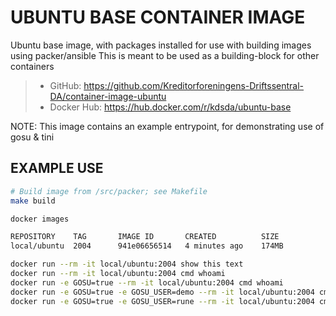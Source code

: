 # UBUNTU BASE CONTAINER IMAGE

Ubuntu base image, with packages installed for use with building images using packer/ansible
This is meant to be used as a building-block for other containers

> * GitHub: https://github.com/Kreditorforeningens-Driftssentral-DA/container-image-ubuntu
> * Docker Hub: https://hub.docker.com/r/kdsda/ubuntu-base

NOTE: This image contains an example entrypoint, for demonstrating use of gosu & tini

## EXAMPLE USE
```bash
# Build image from /src/packer; see Makefile
make build

docker images

REPOSITORY    TAG       IMAGE ID       CREATED          SIZE
local/ubuntu  2004      941e06656514   4 minutes ago    174MB

docker run --rm -it local/ubuntu:2004 show this text
docker run --rm -it local/ubuntu:2004 cmd whoami
docker run -e GOSU=true --rm -it local/ubuntu:2004 cmd whoami
docker run -e GOSU=true -e GOSU_USER=demo --rm -it local/ubuntu:2004 cmd whoami
docker run -e GOSU=true -e GOSU_USER=rune --rm -it local/ubuntu:2004 cmd bash
```